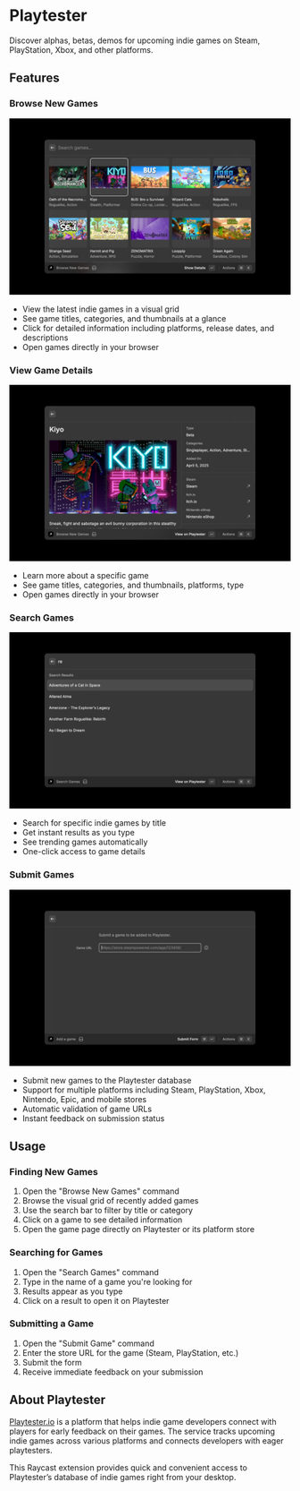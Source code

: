 # Playtester

Discover alphas, betas, demos for upcoming indie games on Steam, PlayStation, Xbox, and other platforms.

## Features

### Browse New Games
![Browse New Games](./metadata/browse-screenshot.png)
- View the latest indie games in a visual grid
- See game titles, categories, and thumbnails at a glance
- Click for detailed information including platforms, release dates, and descriptions
- Open games directly in your browser

### View Game Details
![View Game Details](./metadata/details-screenshot.png)
- Learn more about a specific game
- See game titles, categories, and thumbnails, platforms, type
- Open games directly in your browser

### Search Games
![Search Games](./metadata/search-screenshot.png)
- Search for specific indie games by title
- Get instant results as you type
- See trending games automatically
- One-click access to game details

### Submit Games
![Submit Game](./metadata/submit-screenshot.png)
- Submit new games to the Playtester database
- Support for multiple platforms including Steam, PlayStation, Xbox, Nintendo, Epic, and mobile stores
- Automatic validation of game URLs
- Instant feedback on submission status

## Usage

### Finding New Games
1. Open the "Browse New Games" command
2. Browse the visual grid of recently added games
3. Use the search bar to filter by title or category
4. Click on a game to see detailed information
5. Open the game page directly on Playtester or its platform store

### Searching for Games
1. Open the "Search Games" command
2. Type in the name of a game you're looking for
3. Results appear as you type
4. Click on a result to open it on Playtester

### Submitting a Game
1. Open the "Submit Game" command
2. Enter the store URL for the game (Steam, PlayStation, etc.)
3. Submit the form
4. Receive immediate feedback on your submission

## About Playtester

[Playtester.io](https://playtester.io) is a platform that helps indie game developers connect with players for early feedback on their games. The service tracks upcoming indie games across various platforms and connects developers with eager playtesters.

This Raycast extension provides quick and convenient access to Playtester’s database of indie games right from your desktop.
